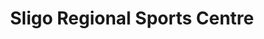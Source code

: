 ---
title: "Sligo Regional Sports Centre"
address: "Cleveragh, Sligo Town, Co. Sligo"
tel: "+353 (0)71 916 0539"
county: "Sligo"
category: "Swimming Pools"
type: "Content"
lat: "54.26533508300781"
lng: "-8.45553207397461"
---